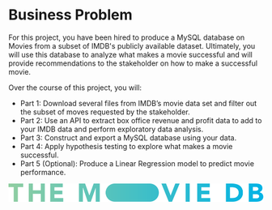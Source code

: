 # Business Problem

For this project, you have been hired to produce a MySQL database on Movies from a subset of IMDB's publicly available dataset. Ultimately, you will use this database to analyze what makes a movie successful and will provide recommendations to the stakeholder on how to make a successful movie.

Over the course of this project, you will:

* Part 1: Download several files from IMDB’s movie data set and filter out the subset of moves requested by the stakeholder.
* Part 2: Use an API to extract box office revenue and profit data to add to your IMDB data and perform exploratory data analysis.
* Part 3: Construct and export a MySQL database using your data.
* Part 4: Apply hypothesis testing to explore what makes a movie successful.
* Part 5 (Optional): Produce a Linear Regression model to predict movie performance.

<img src = 'blue_long_2-9665a76b1ae401a510ec1e0ca40ddcb3b0cfe45f1d51b77a308fea0845885648.svg'>


 
